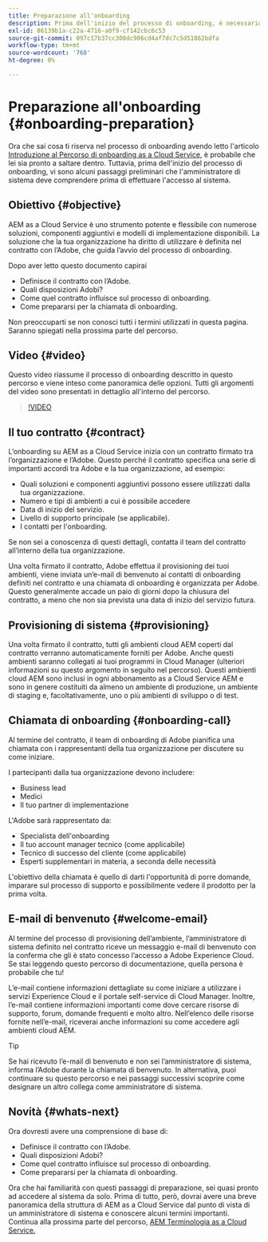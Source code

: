 ```yaml
---
title: Preparazione all'onboarding
description: Prima dell'inizio del processo di onboarding, è necessario che l'amministratore di sistema comprenda una serie di passaggi preparatori prima di effettuare l'accesso al sistema.
exl-id: 86139b1a-c22a-4716-a0f9-cf142cbc6c53
source-git-commit: 097c17b37cc308dc906cd4af7dc7c5d51862bdfa
workflow-type: tm+mt
source-wordcount: '768'
ht-degree: 0%

---
```


# Preparazione all&#39;onboarding {#onboarding-preparation}

Ora che sai cosa ti riserva nel processo di onboarding avendo letto l&#39;articolo [Introduzione al Percorso di onboarding as a Cloud Service,](overview.md) è probabile che lei sia pronto a saltare dentro. Tuttavia, prima dell&#39;inizio del processo di onboarding, vi sono alcuni passaggi preliminari che l&#39;amministratore di sistema deve comprendere prima di effettuare l&#39;accesso al sistema.

## Obiettivo {#objective}

AEM as a Cloud Service è uno strumento potente e flessibile con numerose soluzioni, componenti aggiuntivi e modelli di implementazione disponibili. La soluzione che la tua organizzazione ha diritto di utilizzare è definita nel contratto con l’Adobe, che guida l’avvio del processo di onboarding.

Dopo aver letto questo documento capirai

* Definisce il contratto con l’Adobe.
* Quali disposizioni Adobi?
* Come quel contratto influisce sul processo di onboarding.
* Come prepararsi per la chiamata di onboarding.

Non preoccuparti se non conosci tutti i termini utilizzati in questa pagina. Saranno spiegati nella prossima parte del percorso.

## Video {#video}

Questo video riassume il processo di onboarding descritto in questo percorso e viene inteso come panoramica delle opzioni. Tutti gli argomenti del video sono presentati in dettaglio all&#39;interno del percorso.

>[!VIDEO](https://video.tv.adobe.com/v/336959/?quality=12&learn=on)

## Il tuo contratto {#contract}

L’onboarding su AEM as a Cloud Service inizia con un contratto firmato tra l’organizzazione e l’Adobe. Questo perché il contratto specifica una serie di importanti accordi tra Adobe e la tua organizzazione, ad esempio:

* Quali soluzioni e componenti aggiuntivi possono essere utilizzati dalla tua organizzazione.
* Numero e tipi di ambienti a cui è possibile accedere
* Data di inizio del servizio.
* Livello di supporto principale (se applicabile).
* I contatti per l&#39;onboarding.

Se non sei a conoscenza di questi dettagli, contatta il team del contratto all’interno della tua organizzazione.

Una volta firmato il contratto, Adobe effettua il provisioning dei tuoi ambienti, viene inviata un’e-mail di benvenuto ai contatti di onboarding definiti nel contratto e una chiamata di onboarding è organizzata per Adobe. Questo generalmente accade un paio di giorni dopo la chiusura del contratto, a meno che non sia prevista una data di inizio del servizio futura.

## Provisioning di sistema {#provisioning}

Una volta firmato il contratto, tutti gli ambienti cloud AEM coperti dal contratto verranno automaticamente forniti per Adobe. Anche questi ambienti saranno collegati ai tuoi programmi in Cloud Manager (ulteriori informazioni su questo argomento in seguito nel percorso). Questi ambienti cloud AEM sono inclusi in ogni abbonamento as a Cloud Service AEM e sono in genere costituiti da almeno un ambiente di produzione, un ambiente di staging e, facoltativamente, uno o più ambienti di sviluppo o di test.

## Chiamata di onboarding {#onboarding-call}

Al termine del contratto, il team di onboarding di Adobe pianifica una chiamata con i rappresentanti della tua organizzazione per discutere su come iniziare.

I partecipanti dalla tua organizzazione devono includere:

* Business lead
* Medici
* Il tuo partner di implementazione

L&#39;Adobe sarà rappresentato da:

* Specialista dell&#39;onboarding
* Il tuo account manager tecnico (come applicabile)
* Tecnico di successo del cliente (come applicabile)
* Esperti supplementari in materia, a seconda delle necessità

L&#39;obiettivo della chiamata è quello di darti l&#39;opportunità di porre domande, imparare sul processo di supporto e possibilmente vedere il prodotto per la prima volta.

## E-mail di benvenuto {#welcome-email}

Al termine del processo di provisioning dell’ambiente, l’amministratore di sistema definito nel contratto riceve un messaggio e-mail di benvenuto con la conferma che gli è stato concesso l’accesso a Adobe Experience Cloud. Se stai leggendo questo percorso di documentazione, quella persona è probabile che tu!

L’e-mail contiene informazioni dettagliate su come iniziare a utilizzare i servizi Experience Cloud e il portale self-service di Cloud Manager. Inoltre, l’e-mail contiene informazioni importanti come dove cercare risorse di supporto, forum, domande frequenti e molto altro. Nell’elenco delle risorse fornite nell’e-mail, riceverai anche informazioni su come accedere agli ambienti cloud AEM.

>[!TIP]
>
>Se hai ricevuto l’e-mail di benvenuto e non sei l’amministratore di sistema, informa l’Adobe durante la chiamata di benvenuto. In alternativa, puoi continuare su questo percorso e nei passaggi successivi scoprire come designare un altro collega come amministratore di sistema.

## Novità {#whats-next}

Ora dovresti avere una comprensione di base di:

* Definisce il contratto con l’Adobe.
* Quali disposizioni Adobi?
* Come quel contratto influisce sul processo di onboarding.
* Come prepararsi per la chiamata di onboarding.

Ora che hai familiarità con questi passaggi di preparazione, sei quasi pronto ad accedere al sistema da solo. Prima di tutto, però, dovrai avere una breve panoramica della struttura di AEM as a Cloud Service dal punto di vista di un amministratore di sistema e conoscere alcuni termini importanti. Continua alla prossima parte del percorso, [AEM Terminologia as a Cloud Service.](terminology.md)
